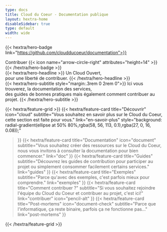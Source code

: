 ```yaml
---
type: docs
title: Cloud du Coeur - Documentation publique
layout: hextra-home
disableSidebar: true
type: default
width: wide
---
```


{{< hextra/hero-badge link="https://github.com/cloudducoeur/documentation">}}
  <div class="hx-w-2 hx-h-2 hx-rounded-full hx-bg-primary-400"></div>
  Contribuer
  {{< icon name="arrow-circle-right" attributes="height=14" >}}
{{< /hextra/hero-badge >}}

<div class="hx-mt-6 hx-mb-6">
{{< hextra/hero-headline >}}
  Un Cloud Ouvert,<br>
  pour une liberté de contribuer.
{{< /hextra/hero-headline >}}
</div>

<div class="hx-mb-12">
{{< hextra/hero-subtitle style="margin:.3rem 0 2rem 0">}}
  Ici vous trouverez, la documentation des services,<br>
  des guides de bonnes pratiques mais également comment contribuer au projet.
{{< /hextra/hero-subtitle >}}
</div>

<div class="hx-mt-6"></div>

{{< hextra/feature-grid >}}
  {{< hextra/feature-card
    title="Découvrir"
    icon="cloud"
    subtitle="Vous souhaitez en savoir plus sur le Cloud du Coeur, cette section est faite pour vous."
    link="en-savoir-plus"
    style="background: radial-gradient(ellipse at 50% 80%,rgba(58, 56, 113, 0.1),rgba(27, 0, 16, 0.08));"
  >}}
  {{< hextra/feature-card
    title="Documentation"
    icon="document"
    subtitle="Vous souhaitez créer des ressources sur le Cloud du Coeur, nous vous invitons à consulter la documentation pour bien commencer."
    link="doc"
  >}}
  {{< hextra/feature-card
    title="Guides"
    subtitle="Découvrez les guides de contribution pour participer au projet ou simplement consommer facilement certains services."
    link="guides"
  >}}
  {{< hextra/feature-card
    title="Exemples"
    subtitle="Parce qu'avec des exemples, c'est parfois mieux pour comprendre."
    link="exemples"
  >}}
  {{< hextra/feature-card
    title="Comment contribuer ?"
    subtitle="Si vous souhaitez rejoindre l'équipe du Cloud du Coeur et contribuer au projet, c'est ici!"
    link="contribuer"
    icon="pencil-alt"
  >}}
  {{< hextra/feature-card
    title="Post-mortems"
    icon="document-check"
    subtitle="Parce que l'informatique, ça reste binaire, parfois ça ne fonctionne pas..."
    link="post-mortems"
  >}}
  
{{< /hextra/feature-grid >}}
